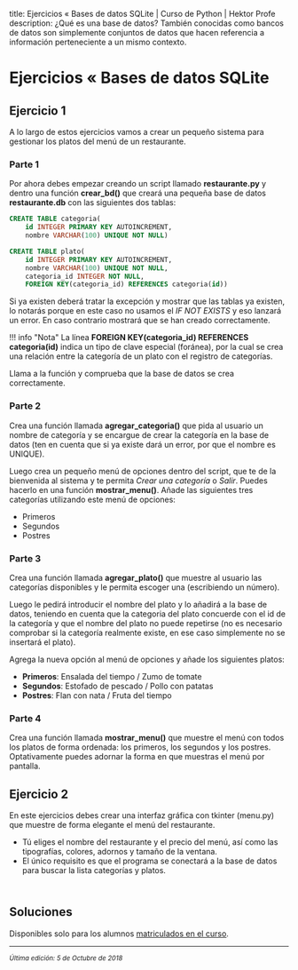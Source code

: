 title: Ejercicios « Bases de datos SQLite | Curso de Python | Hektor Profe
description: ¿Qué es una base de datos? También conocidas como bancos de datos son simplemente conjuntos de datos que hacen referencia a información perteneciente a un mismo contexto.

# Ejercicios « Bases de datos SQLite

## Ejercicio 1

A lo largo de estos ejercicios vamos a crear un pequeño sistema para gestionar los platos del menú de un restaurante. 

### Parte 1

Por ahora debes empezar creando un script llamado **restaurante.py** y dentro una función **crear_bd()** que creará una pequeña base de datos **restaurante.db** con las siguientes dos tablas:
     
```sql
CREATE TABLE categoria(
    id INTEGER PRIMARY KEY AUTOINCREMENT,
    nombre VARCHAR(100) UNIQUE NOT NULL)
```
 
```sql
CREATE TABLE plato(
    id INTEGER PRIMARY KEY AUTOINCREMENT,
    nombre VARCHAR(100) UNIQUE NOT NULL, 
    categoria_id INTEGER NOT NULL,
    FOREIGN KEY(categoria_id) REFERENCES categoria(id))
```

Si ya existen deberá tratar la excepción y mostrar que las tablas ya existen, lo notarás porque en este caso no usamos el *IF NOT EXISTS* y eso lanzará un error. En caso contrario mostrará que se han creado correctamente.

!!! info "Nota"
    La línea **FOREIGN KEY(categoria_id) REFERENCES categoria(id)** indica un tipo de clave especial (foránea), por la cual se crea una relación entre la categoría de un plato con el registro de categorías.

Llama a la función y comprueba que la base de datos se crea correctamente.

### Parte 2

Crea una función llamada **agregar_categoria()** que pida al usuario un nombre de categoría y se encargue de crear la categoría en la base de datos (ten en cuenta que si ya existe dará un error, por que el nombre es UNIQUE). 

Luego crea un pequeño menú de opciones dentro del script, que te de la bienvenida al sistema y te permita *Crear una categoría* o *Salir*. Puedes hacerlo en una función **mostrar_menu()**. Añade las siguientes tres categorías utilizando este menú de opciones:

* Primeros 
* Segundos 
* Postres

### Parte 3

Crea una función llamada **agregar_plato()** que muestre al usuario las categorías disponibles y le permita escoger una (escribiendo un número).

Luego le pedirá introducir el nombre del plato y lo añadirá a la base de datos, teniendo en cuenta que la categoria del plato concuerde con el id de la categoría y que el nombre del plato no puede repetirse (no es necesario comprobar si la categoría realmente existe, en ese caso simplemente no se insertará el plato).

Agrega la nueva opción al menú de opciones y añade los siguientes platos:

* **Primeros**: Ensalada del tiempo / Zumo de tomate
* **Segundos**: Estofado de pescado / Pollo con patatas
* **Postres**: Flan con nata / Fruta del tiempo

### Parte 4

Crea una función llamada **mostrar_menu()** que muestre el menú con todos los platos de forma ordenada: los primeros, los segundos y los postres. Optativamente puedes adornar la forma en que muestras el menú por pantalla.

## Ejercicio 2

En este ejercicios debes crear una interfaz gráfica con tkinter (menu.py) que muestre de forma elegante el menú del restaurante.

* Tú eliges el nombre del restaurante y el precio del menú, así como las tipografías, colores, adornos y tamaño de la ventana.
* El único requisito es que el programa se conectará a la base de datos para buscar la lista categorías y platos.

<div style="text-align:center;margin-top:25px"><img class="lazy" data-src="{{cdn}}/images/tkinter/menu.png"/></div>

## Soluciones

Disponibles solo para los alumnos <u>[matriculados en el curso](https://www.hektorprofe.net/cupon/python)</u>.

___
<small class="edited"><i>Última edición: 5 de Octubre de 2018</i></small>